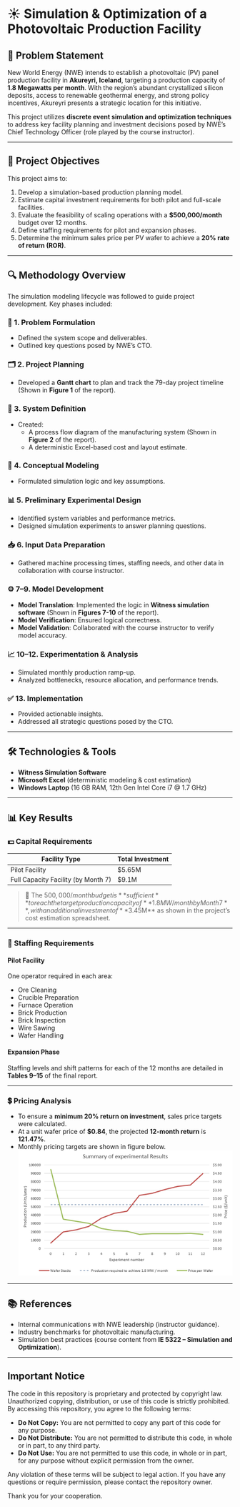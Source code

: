 # ☀️ Simulation & Optimization of a Photovoltaic Production Facility

## 📌 Problem Statement

New World Energy (NWE) intends to establish a photovoltaic (PV) panel production facility in **Akureyri, Iceland**, targeting a production capacity of **1.8 Megawatts per month**. With the region’s abundant crystallized silicon deposits, access to renewable geothermal energy, and strong policy incentives, Akureyri presents a strategic location for this initiative.

This project utilizes **discrete event simulation and optimization techniques** to address key facility planning and investment decisions posed by NWE’s Chief Technology Officer (role played by the course instructor).

---

## 🎯 Project Objectives

This project aims to:

1. Develop a simulation-based production planning model.
2. Estimate capital investment requirements for both pilot and full-scale facilities.
3. Evaluate the feasibility of scaling operations with a **$500,000/month** budget over 12 months.
4. Define staffing requirements for pilot and expansion phases.
5. Determine the minimum sales price per PV wafer to achieve a **20% rate of return (ROR)**.

---

## 🔍 Methodology Overview

The simulation modeling lifecycle was followed to guide project development. Key phases included:

### 📂 1. Problem Formulation
- Defined the system scope and deliverables.
- Outlined key questions posed by NWE’s CTO.

### 🗂️ 2. Project Planning
- Developed a **Gantt chart** to plan and track the 79-day project timeline (Shown in **Figure 1** of the report).

### 🔄 3. System Definition
- Created:
  - A process flow diagram of the manufacturing system (Shown in **Figure 2** of the report).
  - A deterministic Excel-based cost and layout estimate.

### 🧠 4. Conceptual Modeling
- Formulated simulation logic and key assumptions.

### 📊 5. Preliminary Experimental Design
- Identified system variables and performance metrics.
- Designed simulation experiments to answer planning questions.

### 📥 6. Input Data Preparation
- Gathered machine processing times, staffing needs, and other data in collaboration with course instructor.

### ⚙️ 7–9. Model Development
- **Model Translation**: Implemented the logic in **Witness simulation software** (Shown in **Figures 7-10** of the report).
- **Model Verification**: Ensured logical correctness.
- **Model Validation**: Collaborated with the course instructor to verify model accuracy.

### 📈 10–12. Experimentation & Analysis
- Simulated monthly production ramp-up.
- Analyzed bottlenecks, resource allocation, and performance trends.

### ✅ 13. Implementation
- Provided actionable insights.
- Addressed all strategic questions posed by the CTO.

---

## 🛠️ Technologies & Tools

- **Witness Simulation Software**
- **Microsoft Excel** (deterministic modeling & cost estimation)
- **Windows Laptop** (16 GB RAM, 12th Gen Intel Core i7 @ 1.7 GHz)

---

## 📊 Key Results

### 💵 Capital Requirements

| Facility Type                       | Total Investment |
|------------------------------------|------------------|
| Pilot Facility                     | $5.65M           |
| Full Capacity Facility (by Month 7)| $9.1M           |

> 📌 The $500,000/month budget is **sufficient** to reach the target production capacity of **1.8 MW/month by Month 7**, with an additional investment of **$3.45M** as shown in the project’s cost estimation spreadsheet.

---

### 👥 Staffing Requirements

#### Pilot Facility
One operator required in each area:

- Ore Cleaning  
- Crucible Preparation  
- Furnace Operation  
- Brick Production  
- Brick Inspection  
- Wire Sawing  
- Wafer Handling  

#### Expansion Phase
Staffing levels and shift patterns for each of the 12 months are detailed in **Tables 9–15** of the final report.

---

### 💲 Pricing Analysis

- To ensure a **minimum 20% return on investment**, sales price targets were calculated.
- At a unit wafer price of **$0.84**, the projected **12-month return** is **121.47%**.
- Monthly pricing targets are shown in figure below.
![Summary](images/Summary.png)
---

## 📚 References

- Internal communications with NWE leadership (instructor guidance).
- Industry benchmarks for photovoltaic manufacturing.
- Simulation best practices (course content from **IE 5322 – Simulation and Optimization**).

---

## Important Notice

The code in this repository is proprietary and protected by copyright law. Unauthorized copying, distribution, or use of this code is strictly prohibited. By accessing this repository, you agree to the following terms:

- **Do Not Copy:** You are not permitted to copy any part of this code for any purpose.
- **Do Not Distribute:** You are not permitted to distribute this code, in whole or in part, to any third party.
- **Do Not Use:** You are not permitted to use this code, in whole or in part, for any purpose without explicit permission from the owner.

Any violation of these terms will be subject to legal action. If you have any questions or require permission, please contact the repository owner.

Thank you for your cooperation.
